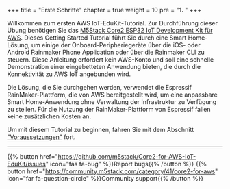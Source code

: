+++
title = "Erste Schritte"
chapter = true
weight = 10
pre = "<b>1. </b>"
+++

Willkommen zum ersten AWS IoT-EduKit-Tutorial. Zur Durchführung dieser Übung benötigen Sie das [M5Stack Core2 ESP32 IoT Development Kit für AWS](https://www.amazon.com/dp/B08NP5LVFH). Dieses Getting Started Tutorial führt Sie durch eine Smart Home-Lösung, um einige der Onboard-Peripheriegeräte über die iOS- oder Android Rainmaker Phone Application oder über die Rainmaker CLI zu steuern. Diese Anleitung erfordert kein AWS-Konto und soll eine schnelle Demonstration einer eingebetteten Anwendung bieten, die durch die Konnektivität zu AWS IoT angebunden wird.

Die Lösung, die Sie durchgehen werden, verwendet die Espressif RainMaker-Plattform, die von AWS bereitgestellt wird, um eine anpassbare Smart Home-Anwendung ohne Verwaltung der Infrastruktur zu Verfügung zu stellen. Für die Nutzung der RainMaker-Plattform von Espressif fallen keine zusätzlichen Kosten an.

Um mit diesem Tutorial zu beginnen, fahren Sie mit dem Abschnitt [&quot;Voraussetzungen&quot;](/de/getting-started/prerequisites.html) fort.

---
{{% button href="https://github.com/m5stack/Core2-for-AWS-IoT-EduKit/issues" icon="fas fa-bug" %}}Report bugs{{% /button %}} {{% button href="https://community.m5stack.com/category/41/core2-for-aws" icon="far fa-question-circle" %}}Community support{{% /button %}}